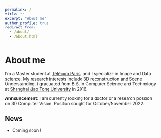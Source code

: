 ```yaml
---
permalink: /
title: ""
excerpt: "About me"
author_profile: true
redirect_from: 
  - /about/
  - /about.html
---
```


About me
======
I’m a Master student at [Télécom Paris](https://www.telecom-paris.fr/), and I specialize in Image and Data science. My research interests include 3D reconstruction and Scene Understanding.
I graduated from B.S. in Computer Science and Technology at [Shanghai Jiao Tong University](https://en.sjtu.edu.cn/) in 2016.

**Announcement**: I am currently looking for a doctor or a research position on 3D Computer Vision. Position sought for October/November 2022.

News
------
- Coming soon !

